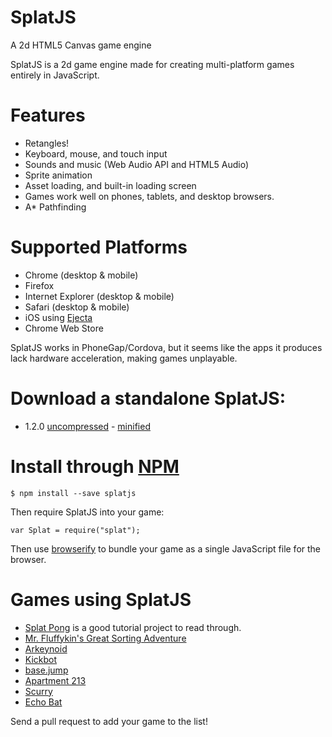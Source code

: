 # SplatJS

A 2d HTML5 Canvas game engine

SplatJS is a 2d game engine made for creating multi-platform games entirely in JavaScript.

# Features

* Retangles!
* Keyboard, mouse, and touch input
* Sounds and music (Web Audio API and HTML5 Audio)
* Sprite animation
* Asset loading, and built-in loading screen
* Games work well on phones, tablets, and desktop browsers.
* A\* Pathfinding

# Supported Platforms

* Chrome (desktop & mobile)
* Firefox
* Internet Explorer (desktop & mobile)
* Safari (desktop & mobile)
* iOS using [Ejecta](http://impactjs.com/ejecta)
* Chrome Web Store

SplatJS works in PhoneGap/Cordova, but it seems like the apps it produces lack hardware acceleration, making games unplayable.

# Download a standalone SplatJS:

* 1.2.0 [uncompressed](https://splatjs.github.io/download/splat-1.2.0.js) - [minified](https://splatjs.github.io/download/splat-1.2.0.min.js)

# Install through [NPM](https://www.npmjs.org)

```
$ npm install --save splatjs
```
Then require SplatJS into your game:
```
var Splat = require("splat");
```
Then use [browserify](http://browserify.org/) to bundle your game as a single JavaScript file for the browser.

# Games using SplatJS

* [Splat Pong](https://github.com/SplatJS/splatpong) is a good tutorial project to read through.
* [Mr. Fluffykin's Great Sorting Adventure](http://twoscoopgames.com/fluffykins/)
* [Arkeynoid](http://mintchipleaf.com/games/ludum/)
* [Kickbot](http://twoscoopgames.com/kickbot/)
* [base.jump](http://mintchipleaf.com/games/basejump/)
* [Apartment 213](http://twoscoopgames.com/apartment213/)
* [Scurry](http://twoscoopgames.com/scurry/)
* [Echo Bat](http://mintchipleaf.com/games/echobat/)

Send a pull request to add your game to the list!
